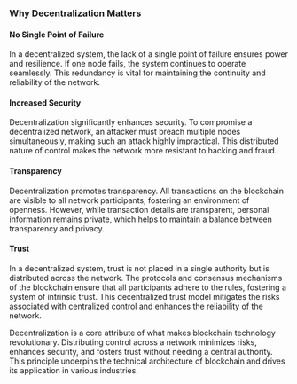### Why Decentralization Matters

#### No Single Point of Failure

In a decentralized system, the lack of a single point of failure ensures power and resilience. If one node fails, the system continues to operate seamlessly. This redundancy is vital for maintaining the continuity and reliability of the network.

#### Increased Security

Decentralization significantly enhances security. To compromise a decentralized network, an attacker must breach multiple nodes simultaneously, making such an attack highly impractical. This distributed nature of control makes the network more resistant to hacking and fraud.

#### Transparency

Decentralization promotes transparency. All transactions on the blockchain are visible to all network participants, fostering an environment of openness. However, while transaction details are transparent, personal information remains private, which helps to maintain a balance between transparency and privacy.

#### Trust

In a decentralized system, trust is not placed in a single authority but is distributed across the network. The protocols and consensus mechanisms of the blockchain ensure that all participants adhere to the rules, fostering a system of intrinsic trust. This decentralized trust model mitigates the risks associated with centralized control and enhances the reliability of the network.

Decentralization is a core attribute of what makes blockchain technology revolutionary. Distributing control across a network minimizes risks, enhances security, and fosters trust without needing a central authority. This principle underpins the technical architecture of blockchain and drives its application in various industries.
